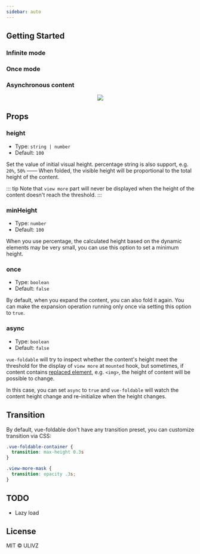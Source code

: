 ```yaml
---
sidebar: auto
---
```


## Getting Started

### Infinite mode

<foldable class="demo" height="100">
  <vue-intro/>
</foldable>

### Once mode

<foldable class="demo" height="%50" once>
  <vue-intro/>
</foldable>

### Asynchronous content

<foldable class="demo" height="%50" async>

<p align="center">
  <img src="https://vuejs.org/images/logo.png"/>
</p>

</foldable>



## Props

### height

- Type: `string | number`
- Default: `100`

Set the value of initial visual height. percentage string is also support, e.g. `20%`, `50%` ——  When folded, the visible height will be proportional to the total height of the content.

::: tip
 Note that `view more` part will never be displayed when the height of the content doesn't reach the threshold.
:::

### minHeight

- Type: `number`
- Default: `100`

When you use percentage, the calculated height based on the dynamic elements may be very small, you can use this option to set a minimum height.

### once

- Type: `boolean`
- Default: `false`

By default, when you expand the content, you can also fold it again. You can make the expansion operation running only once via setting this option to `true`.

### async

- Type: `boolean`
- Default: `false`

`vue-foldable` will try to inspect whether the content's height meet the threshold for the display of `view more` at `mounted` hook, but sometimes, if content contains [replaced element](https://developer.mozilla.org/en-US/docs/Web/CSS/Replaced_element), e.g. `<img>`, the height of content will be possible to change. 

In this case, you can set `async` to `true` and `vue-foldable` will watch the content height change and re-initialize when the height changes. 

## Transition

By default, vue-foldable don't have any transition preset, you can customize transition via CSS:

``` css
.vue-foldable-container {
  transition: max-height 0.3s
}

.view-more-mask {
  transition: opacity .3s;
}
```

## TODO

- Lazy load

## License

MIT &copy; ULIVZ
